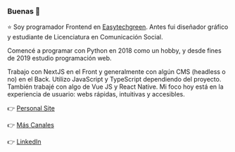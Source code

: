 ### Buenas 👋

⭐ Soy programador Frontend en [Easytechgreen](https://easytechgreen.com/). Antes fui diseñador gráfico y estudiante de Licenciatura en Comunicación Social.

Comencé a programar con Python en 2018 como un hobby, y desde fines de 2019 estudio programación web. 

Trabajo con NextJS en el Front y generalmente con algún CMS (headless o no) en el Back. Utilizo JavaScript y TypeScript dependiendo del proyecto. También trabajé con algo de Vue JS y React Native. Mi foco hoy está en la experiencia de usuario: webs rápidas, intuitivas y accesibles.

👉 [Personal Site](https://imanol.vercel.app/)

👉 [Más Canales](https://mascanales.vercel.app/)

👉 [LinkedIn](https://www.linkedin.com/in/imanol-rtega/)
